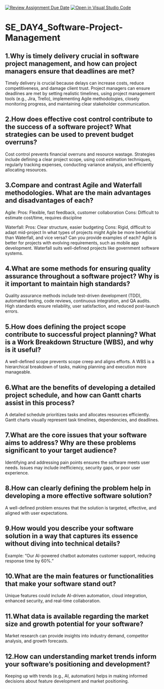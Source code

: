[![Review Assignment Due Date](https://classroom.github.com/assets/deadline-readme-button-22041afd0340ce965d47ae6ef1cefeee28c7c493a6346c4f15d667ab976d596c.svg)](https://classroom.github.com/a/9pw6JKcu)
[![Open in Visual Studio Code](https://classroom.github.com/assets/open-in-vscode-2e0aaae1b6195c2367325f4f02e2d04e9abb55f0b24a779b69b11b9e10269abc.svg)](https://classroom.github.com/online_ide?assignment_repo_id=18814045&assignment_repo_type=AssignmentRepo)
# SE_DAY4_Software-Project-Management
## 1.Why is timely delivery crucial in software project management, and how can project managers ensure that deadlines are met?
Timely delivery is crucial because delays can increase costs, reduce competitiveness, and damage client trust. Project managers can ensure deadlines are met by setting realistic timelines, using project management tools (e.g., Jira, Trello), implementing Agile methodologies, closely monitoring progress, and maintaining clear stakeholder communication.

## 2.How does effective cost control contribute to the success of a software project? What strategies can be used to prevent budget overruns?
Cost control prevents financial overruns and resource wastage. Strategies include defining a clear project scope, using cost estimation techniques, regularly tracking expenses, conducting variance analysis, and efficiently allocating resources.

## 3.Compare and contrast Agile and Waterfall methodologies. What are the main advantages and disadvantages of each?

Agile:
Pros: Flexible, fast feedback, customer collaboration
Cons: Difficult to estimate cost/time, requires discipline

Waterfall:
Pros: Clear structure, easier budgeting
Cons: Rigid, difficult to adapt mid-project
In what types of projects might Agile be more beneficial than Waterfall, and vice versa? Can you provide examples of each?
Agile is better for projects with evolving requirements, such as mobile app development.
Waterfall suits well-defined projects like government software systems.

## 4.What are some methods for ensuring quality assurance throughout a software project? Why is it important to maintain high standards?
Quality assurance methods include test-driven development (TDD), automated testing, code reviews, continuous integration, and QA audits. High standards ensure reliability, user satisfaction, and reduced post-launch errors.

## 5.How does defining the project scope contribute to successful project planning? What is a Work Breakdown Structure (WBS), and why is it useful?
A well-defined scope prevents scope creep and aligns efforts. A WBS is a hierarchical breakdown of tasks, making planning and execution more manageable.

## 6.What are the benefits of developing a detailed project schedule, and how can Gantt charts assist in this process?
A detailed schedule prioritizes tasks and allocates resources efficiently. Gantt charts visually represent task timelines, dependencies, and deadlines.

## 7.What are the core issues that your software aims to address? Why are these problems significant to your target audience?
Identifying and addressing pain points ensures the software meets user needs. Issues may include inefficiency, security gaps, or poor user experience.

## 8.How can clearly defining the problem help in developing a more effective software solution?
A well-defined problem ensures that the solution is targeted, effective, and aligned with user expectations.

## 9.How would you describe your software solution in a way that captures its essence without diving into technical details?
Example: “Our AI-powered chatbot automates customer support, reducing response time by 60%.”

## 10.What are the main features or functionalities that make your software stand out?
Unique features could include AI-driven automation, cloud integration, enhanced security, and real-time collaboration.

## 11.What data is available regarding the market size and growth potential for your software?
Market research can provide insights into industry demand, competitor analysis, and growth forecasts.

## 12.How can understanding market trends inform your software’s positioning and development?
Keeping up with trends (e.g., AI, automation) helps in making informed decisions about feature development and market positioning.
